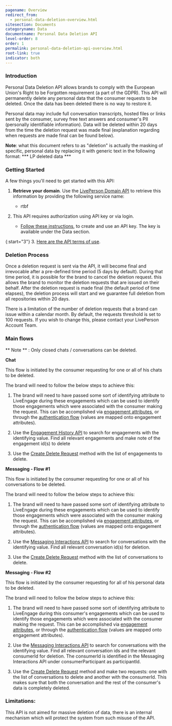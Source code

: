 ```yaml
---
pagename: Overview
redirect_from:
  - personal-data-deletion-overview.html
sitesection: Documents
categoryname: Data
documentname: Personal Data Deletion API
level-order: 8
order: 1
permalink: personal-data-deletion-api-overview.html
root-link: true
indicator: both
---
```


### Introduction

Personal Data Deletion API allows brands to comply with the European Union's Right to be Forgotten requirement (a part of the GDPR). This API will permanently delete any personal data that the consumer requests to be deleted. Once the data has been deleted there is no way to restore it.

Personal data may include full conversation transcripts, hosted files or links sent by the consumer, survey free text answers and consumer's PII (personally identifiable information). Data will be deleted within 20 days from the time the deletion request was made final (explanation regarding when requests are made final can be found below).


**Note**: what this document refers to as "deletion" is actually the masking of specific, personal data by replacing it with generic text in the following format: *** LP deleted data ***

### Getting Started

A few things you'll need to get started with this API:

1. **Retrieve your domain**. Use the [LivePerson Domain API](agent-domain-domain-api.html) to retrieve this information by providing the following service name:

	* rtbf

2. This API requires authorization using API key or via login.

	* [Follow these instructions](guides-gettingstarted.html), to create and use an API key. The key is available under the Data section.

{:start="3"}
3. [Here are the API terms of use](https://www.liveperson.com/policies/apitou).


### Deletion Process

Once a deletion request is sent via the API, it will become final and irrevocable after a pre-defined time period (5 days by default). During that time period, it is possible for the brand to cancel the deletion request. this allows the brand to monitor the deletion requests that are issued on their behalf.
After the deletion request is made final (the default period of time elapses), the deletion process will start and we guarantee full deletion from all repositories within 20 days.

There is a limitation of the number of deletion requests that a brand can issue within a calendar month. By default, the requests threshold is set to 100 requests. If you wish to change this, please contact your LivePerson Account Team.

### Main flows

** Note ** : Only closed chats / conversations can be deleted.

**Chat**

This flow is initiated by the consumer requesting for one or all of his chats to be deleted.

The brand will need to follow the below steps to achieve this:

1. The brand will need to have passed some sort of identifying attribute to LiveEngage during these engagements which can be used to identify those engagements which were associated with the consumer making the request. This can be accomplished via [engagement attributes](engagement-attributes-overview.html), or through the [authentication flow](guides-authentication-detailedapi.html#openid-token-structure) (values are mapped onto engagement attributes).

2. Use the [Engagement History API](data-engagement-history-overview.html) to search for engagements with the identifying value. Find all relevant engagements and make note of the engagement id(s) to delete

3. Use the [Create Delete Request](personal-data-deletion-delete-request.html) method with the list of engagements to delete.

**Messaging - Flow #1**

This flow is initiated by the consumer requesting for one or all of his conversations to be deleted.

The brand will need to follow the below steps to achieve this:

1. The brand will need to have passed some sort of identifying attribute to LiveEngage during these engagements which can be used to identify those engagements which were associated with the consumer making the request. This can be accomplished via [engagement attributes](engagement-attributes-overview.html), or through the [authentication flow](guides-authentication-detailedapi.html#openid-token-structure) (values are mapped onto engagement attributes).

2. Use the [Messaging Interactions API](data-messaging-interactions-overview.html) to search for conversations with the identifying value. Find all relevant conversation id(s) for deletion.

3. Use the [Create Delete Request](personal-data-deletion-delete-request.html) method with the list of conversations to delete.

**Messaging - Flow #2**

This flow is initiated by the consumer requesting for all of his personal data to be deleted.

The brand will need to follow the below steps to achieve this:

1. The brand will need to have passed some sort of identifying attribute to LiveEngage during this consumer's engagements which can be used to identify those engagements which were associated with the consumer making the request. This can be accomplished via [engagement attributes](engagement-attributes-overview.html), or through the [authentication flow](guides-authentication-detailedapi.html#openid-token-structure) (values are mapped onto engagement attributes).

2. Use the [Messaging Interactions API](data-messaging-interactions-overview.html) to search for conversations with the identifying value. Find all relevant conversation ids and the relevant consumerId for deletion. The consumerId is identified in the Messaging Interactions API under consumerParticipant as participantId.

3. Use the [Create Delete Request](personal-data-deletion-delete-request.html) method and make two requests: one with the list of conversations to delete and another with the consumerId. This makes sure that both the conversation and the rest of the consumer's data is completely deleted.

### Limitations:

This API is not aimed for massive deletion of data, there is an internal mechanism which will protect the system from such misuse of the API.
